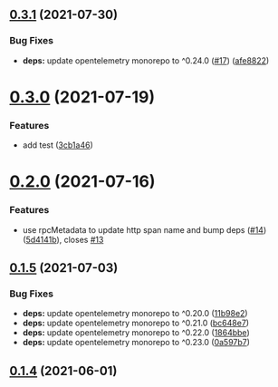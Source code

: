 ## [0.3.1](https://github.com/zcong1993/opentelemetry-instrumentation-egg/compare/v0.3.0...v0.3.1) (2021-07-30)

### Bug Fixes

- **deps:** update opentelemetry monorepo to ^0.24.0 ([#17](https://github.com/zcong1993/opentelemetry-instrumentation-egg/issues/17)) ([afe8822](https://github.com/zcong1993/opentelemetry-instrumentation-egg/commit/afe8822687601a11f385e6846fb3fd40462985c2))

# [0.3.0](https://github.com/zcong1993/opentelemetry-instrumentation-egg/compare/v0.2.0...v0.3.0) (2021-07-19)

### Features

- add test ([3cb1a46](https://github.com/zcong1993/opentelemetry-instrumentation-egg/commit/3cb1a46291a7c4bc19ec5157f73fca24474528bb))

# [0.2.0](https://github.com/zcong1993/opentelemetry-instrumentation-egg/compare/v0.1.5...v0.2.0) (2021-07-16)

### Features

- use rpcMetadata to update http span name and bump deps ([#14](https://github.com/zcong1993/opentelemetry-instrumentation-egg/issues/14)) ([5d4141b](https://github.com/zcong1993/opentelemetry-instrumentation-egg/commit/5d4141b34bcd70e3fec9df16756e4f49fba8b662)), closes [#13](https://github.com/zcong1993/opentelemetry-instrumentation-egg/issues/13)

## [0.1.5](https://github.com/zcong1993/opentelemetry-instrumentation-egg/compare/v0.1.4...v0.1.5) (2021-07-03)

### Bug Fixes

- **deps:** update opentelemetry monorepo to ^0.20.0 ([11b98e2](https://github.com/zcong1993/opentelemetry-instrumentation-egg/commit/11b98e2c76a978823c8aaf9441e4d0d76572e73e))
- **deps:** update opentelemetry monorepo to ^0.21.0 ([bc648e7](https://github.com/zcong1993/opentelemetry-instrumentation-egg/commit/bc648e75023cdac6c85e3c49f3f37ecf12bdebe2))
- **deps:** update opentelemetry monorepo to ^0.22.0 ([1864bbe](https://github.com/zcong1993/opentelemetry-instrumentation-egg/commit/1864bbe6bfececa210b31985962a2958ac40b3ac))
- **deps:** update opentelemetry monorepo to ^0.23.0 ([0a597b7](https://github.com/zcong1993/opentelemetry-instrumentation-egg/commit/0a597b7d9efa76e70f502b55a23263c97955901b))

## [0.1.4](https://github.com/zcong1993/opentelemetry-instrumentation-egg/compare/v0.1.3...v0.1.4) (2021-06-01)

